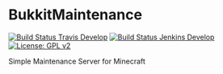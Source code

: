 # BukkitMaintenance

[![Build Status Travis Develop](https://img.shields.io/travis/com/ursinn/BukkitMaintenance/develop?logo=travis&label=build%20develop)](https://travis-ci.com/ursinn/BukkitMaintenance)
[![Build Status Jenkins Develop](https://img.shields.io/jenkins/build?jobUrl=https%3A%2F%2Fci.ursinn.dev%2Fjob%2Fursinn%2Fjob%2FBukkitMaintenance%2Fjob%2Fdevelop%2F&label=build%20develop&logo=jenkins)](https://ci.ursinn.dev/job/ursinn/job/BukkitMaintenance)
[![License: GPL v2](https://img.shields.io/github/license/ursinn/BukkitMaintenance)](https://www.gnu.org/licenses/old-licenses/gpl-2.0.en.html)

Simple Maintenance Server for Minecraft
